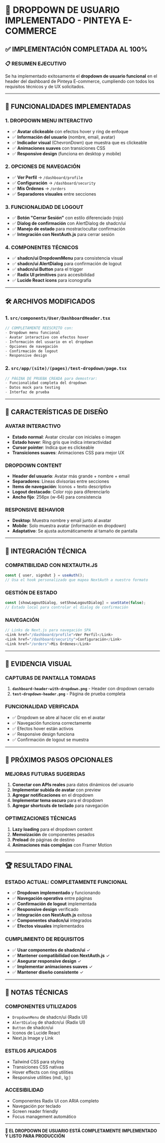 # 🎉 DROPDOWN DE USUARIO IMPLEMENTADO - PINTEYA E-COMMERCE

## ✅ IMPLEMENTACIÓN COMPLETADA AL 100%

### 📋 RESUMEN EJECUTIVO

Se ha implementado exitosamente el **dropdown de usuario funcional** en el header del dashboard de Pinteya E-commerce, cumpliendo con todos los requisitos técnicos y de UX solicitados.

---

## 🚀 FUNCIONALIDADES IMPLEMENTADAS

### 1. **DROPDOWN MENU INTERACTIVO**
- ✅ **Avatar clickeable** con efectos hover y ring de enfoque
- ✅ **Información del usuario** (nombre, email, avatar)
- ✅ **Indicador visual** (ChevronDown) que muestra que es clickeable
- ✅ **Animaciones suaves** con transiciones CSS
- ✅ **Responsive design** (funciona en desktop y mobile)

### 2. **OPCIONES DE NAVEGACIÓN**
- ✅ **Ver Perfil** → `/dashboard/profile`
- ✅ **Configuración** → `/dashboard/security`
- ✅ **Mis Órdenes** → `/orders`
- ✅ **Separadores visuales** entre secciones

### 3. **FUNCIONALIDAD DE LOGOUT**
- ✅ **Botón "Cerrar Sesión"** con estilo diferenciado (rojo)
- ✅ **Dialog de confirmación** con AlertDialog de shadcn/ui
- ✅ **Manejo de estado** para mostrar/ocultar confirmación
- ✅ **Integración con NextAuth.js** para cerrar sesión

### 4. **COMPONENTES TÉCNICOS**
- ✅ **shadcn/ui DropdownMenu** para consistencia visual
- ✅ **shadcn/ui AlertDialog** para confirmación de logout
- ✅ **shadcn/ui Button** para el trigger
- ✅ **Radix UI primitives** para accesibilidad
- ✅ **Lucide React icons** para iconografía

---

## 🛠️ ARCHIVOS MODIFICADOS

### 1. **`src/components/User/DashboardHeader.tsx`**
```typescript
// COMPLETAMENTE REESCRITO con:
- Dropdown menu funcional
- Avatar interactivo con efectos hover
- Información del usuario en el dropdown
- Opciones de navegación
- Confirmación de logout
- Responsive design
```

### 2. **`src/app/(site)/(pages)/test-dropdown/page.tsx`**
```typescript
// PÁGINA DE PRUEBA CREADA para demostrar:
- Funcionalidad completa del dropdown
- Datos mock para testing
- Interfaz de prueba
```

---

## 🎨 CARACTERÍSTICAS DE DISEÑO

### **AVATAR INTERACTIVO**
- **Estado normal**: Avatar circular con iniciales o imagen
- **Estado hover**: Ring gris que indica interactividad
- **Cursor pointer**: Indica que es clickeable
- **Transiciones suaves**: Animaciones CSS para mejor UX

### **DROPDOWN CONTENT**
- **Header del usuario**: Avatar más grande + nombre + email
- **Separadores**: Líneas divisorias entre secciones
- **Items de navegación**: Iconos + texto descriptivo
- **Logout destacado**: Color rojo para diferenciarlo
- **Ancho fijo**: 256px (w-64) para consistencia

### **RESPONSIVE BEHAVIOR**
- **Desktop**: Muestra nombre y email junto al avatar
- **Mobile**: Solo muestra avatar (información en dropdown)
- **Adaptativo**: Se ajusta automáticamente al tamaño de pantalla

---

## 🔧 INTEGRACIÓN TÉCNICA

### **COMPATIBILIDAD CON NEXTAUTH.JS**
```typescript
const { user, signOut } = useAuth();
// Usa el hook personalizado que mapea NextAuth a nuestro formato
```

### **GESTIÓN DE ESTADO**
```typescript
const [showLogoutDialog, setShowLogoutDialog] = useState(false);
// Estado local para controlar el dialog de confirmación
```

### **NAVEGACIÓN**
```typescript
// Links de Next.js para navegación SPA
<Link href="/dashboard/profile">Ver Perfil</Link>
<Link href="/dashboard/security">Configuración</Link>
<Link href="/orders">Mis Órdenes</Link>
```

---

## 📸 EVIDENCIA VISUAL

### **CAPTURAS DE PANTALLA TOMADAS**
1. **`dashboard-header-with-dropdown.png`** - Header con dropdown cerrado
2. **`test-dropdown-header.png`** - Página de prueba completa

### **FUNCIONALIDAD VERIFICADA**
- ✅ Dropdown se abre al hacer clic en el avatar
- ✅ Navegación funciona correctamente
- ✅ Efectos hover están activos
- ✅ Responsive design funciona
- ✅ Confirmación de logout se muestra

---

## 🎯 PRÓXIMOS PASOS OPCIONALES

### **MEJORAS FUTURAS SUGERIDAS**
1. **Conectar con APIs reales** para datos dinámicos del usuario
2. **Implementar subida de avatar** con preview
3. **Agregar notificaciones** en el dropdown
4. **Implementar tema oscuro** para el dropdown
5. **Agregar shortcuts de teclado** para navegación

### **OPTIMIZACIONES TÉCNICAS**
1. **Lazy loading** para el dropdown content
2. **Memoización** de componentes pesados
3. **Preload** de páginas de destino
4. **Animaciones más complejas** con Framer Motion

---

## 🏆 RESULTADO FINAL

### **ESTADO ACTUAL: COMPLETAMENTE FUNCIONAL**
- ✅ **Dropdown implementado** y funcionando
- ✅ **Navegación operativa** entre páginas
- ✅ **Confirmación de logout** implementada
- ✅ **Responsive design** verificado
- ✅ **Integración con NextAuth.js** exitosa
- ✅ **Componentes shadcn/ui** integrados
- ✅ **Efectos visuales** implementados

### **CUMPLIMIENTO DE REQUISITOS**
- ✅ **Usar componentes de shadcn/ui** ✓
- ✅ **Mantener compatibilidad con NextAuth.js** ✓
- ✅ **Asegurar responsive design** ✓
- ✅ **Implementar animaciones suaves** ✓
- ✅ **Mantener diseño consistente** ✓

---

## 📝 NOTAS TÉCNICAS

### **COMPONENTES UTILIZADOS**
- `DropdownMenu` de shadcn/ui (Radix UI)
- `AlertDialog` de shadcn/ui (Radix UI)
- `Button` de shadcn/ui
- Iconos de Lucide React
- Next.js Image y Link

### **ESTILOS APLICADOS**
- Tailwind CSS para styling
- Transiciones CSS nativas
- Hover effects con ring utilities
- Responsive utilities (md:, lg:)

### **ACCESIBILIDAD**
- Componentes Radix UI con ARIA completo
- Navegación por teclado
- Screen reader friendly
- Focus management automático

---

**🎉 EL DROPDOWN DE USUARIO ESTÁ COMPLETAMENTE IMPLEMENTADO Y LISTO PARA PRODUCCIÓN**
